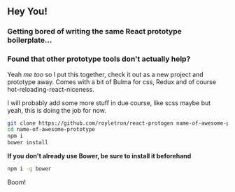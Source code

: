 ## Hey You!

### Getting bored of writing the same React prototype boilerplate...

### Found that other prototype tools don't actually help?

Yeah *me too* so I put this together, check it out as a new project and prototype away. Comes with a bit of Bulma for css, Redux and of course hot-reloading-react-niceness.

I will probably add some more stuff in due course, like scss maybe but yeah, this is doing the job for now.

``` bash
git clone https://github.com/royletron/react-protogen name-of-awesome-prototype
cd name-of-awesome-prototype
npm i
bower install
```

**If you don't already use Bower, be sure to install it beforehand**

```bash
npm i -g bower
```

Boom!
